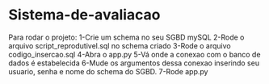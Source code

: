 # Sistema-de-avaliacao
Para rodar o projeto:
1-Crie um schema no seu SGBD mySQL
2-Rode o arquivo script_reprodutivel.sql no schema criado
3-Rode o arquivo codigo_insercao.sql
4-Abra o app.py
5-Vá onde a conexao com o banco de dados é estabelecida
6-Mude os argumentos dessa conexao inserindo seu usuario, senha e nome do schema do SGBD.
7-Rode app.py

